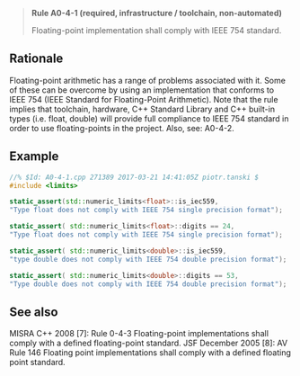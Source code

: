 > **Rule A0-4-1 (required, infrastructure / toolchain, non-automated)**
>
> Floating-point implementation shall comply with IEEE 754 standard.

## Rationale

Floating-point arithmetic has a range of problems associated with it. Some of these
can be overcome by using an implementation that conforms to IEEE 754 (IEEE
Standard for Floating-Point Arithmetic).
Note that the rule implies that toolchain, hardware, C++ Standard Library and C++
built-in types (i.e. float, double) will provide full compliance to IEEE 754 standard in
order to use floating-points in the project.
Also, see: A0-4-2.

## Example

```cpp
//% $Id: A0-4-1.cpp 271389 2017-03-21 14:41:05Z piotr.tanski $
#include <limits>

static_assert(std::numeric_limits<float>::is_iec559,
"Type float does not comply with IEEE 754 single precision format");

static_assert( std::numeric_limits<float>::digits == 24,
"Type float does not comply with IEEE 754 single precision format");

static_assert( std::numeric_limits<double>::is_iec559,
"type double does not comply with IEEE 754 double precision format");

static_assert( std::numeric_limits<double>::digits == 53,
"Type double does not comply with IEEE 754 double precision format");
```

## See also

MISRA C++ 2008 [7]: Rule 0-4-3 Floating-point implementations shall comply
with a defined floating-point standard.
JSF December 2005 [8]: AV Rule 146 Floating point implementations shall
comply with a defined floating point standard.
